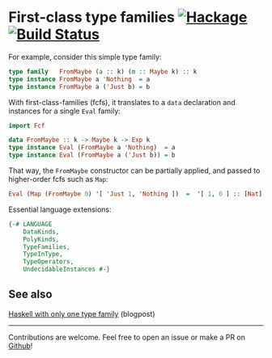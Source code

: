 # First-class type families [![Hackage](https://img.shields.io/hackage/v/first-class-families.svg)](https://hackage.haskell.org/package/first-class-families) [![Build Status](https://travis-ci.org/Lysxia/first-class-families.svg)](https://travis-ci.org/Lysxia/first-class-families)

For example, consider this simple type family:

```haskell
type family   FromMaybe (a :: k) (m :: Maybe k) :: k
type instance FromMaybe a 'Nothing  = a
type instance FromMaybe a ('Just b) = b
```

With first-class-families (fcfs), it translates to a `data` declaration
and instances for a single `Eval` family:

```haskell
import Fcf

data FromMaybe :: k -> Maybe k -> Exp k
type instance Eval (FromMaybe a 'Nothing)  = a
type instance Eval (FromMaybe a ('Just b)) = b
```

That way, the `FromMaybe` constructor can be partially applied,
and passed to higher-order fcfs such as `Map`:

```haskell
Eval (Map (FromMaybe 0) '[ 'Just 1, 'Nothing ])  =  '[ 1, 0 ] :: [Nat]
```

Essential language extensions:

```haskell
{-# LANGUAGE
    DataKinds,
    PolyKinds,
    TypeFamilies,
    TypeInType,
    TypeOperators,
    UndecidableInstances #-}
```

## See also

[Haskell with only one type family](http://blog.poisson.chat/posts/2018-08-06-one-type-family.html) (blogpost)

---

Contributions are welcome. Feel free to open an issue or make a PR on
[Github](https://github.com/Lysxia/first-class-families)!
